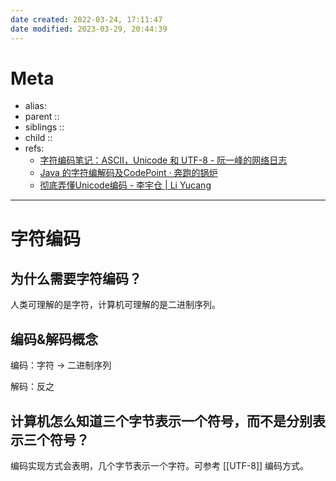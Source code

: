 ```yaml
---
date created: 2022-03-24, 17:11:47
date modified: 2023-03-29, 20:44:39
---
```


# Meta

- alias:
- parent ::
- siblings ::
- child ::
- refs:
    - [字符编码笔记：ASCII，Unicode 和 UTF-8 - 阮一峰的网络日志](https://www.ruanyifeng.com/blog/2007/10/ascii_unicode_and_utf-8.html)
    - [Java 的字符编解码及CodePoint · 奔跑的锅炉](https://blog.boileryao.com/2018/11/java-encoding-and-whats-codepoint)
    - [彻底弄懂Unicode编码 - 李宇仓 | Li Yucang](https://liyucang-git.github.io/2019/06/17/%E5%BD%BB%E5%BA%95%E5%BC%84%E6%87%82Unicode%E7%BC%96%E7%A0%81/)

---

# 字符编码

## 为什么需要字符编码？

人类可理解的是字符，计算机可理解的是二进制序列。

## 编码&解码概念

编码：字符 -> 二进制序列

解码：反之

## 计算机怎么知道三个字节表示一个符号，而不是分别表示三个符号？

编码实现方式会表明，几个字节表示一个字符。可参考 [[UTF-8]] 编码方式。
